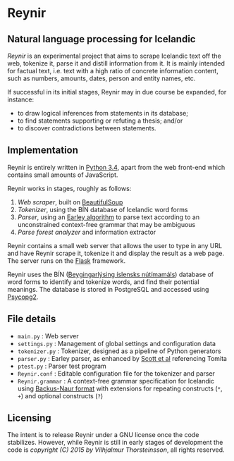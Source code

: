 # Reynir

## Natural language processing for Icelandic

*Reynir* is an experimental project that aims to scrape Icelandic text off the web, tokenize it,
parse it and distill information from it. It is mainly intended for factual text, i.e. text
with a high ratio of concrete information content, such as numbers, amounts, dates, person
and entity names, etc.

If successful in its initial stages, Reynir may in due course be expanded, for instance:

* to draw logical inferences from statements in its database;
* to find statements supporting or refuting a thesis; and/or
* to discover contradictions between statements.

## Implementation

Reynir is entirely written in [Python 3.4](https://www.python.org/), apart from the web
front-end which contains small amounts of JavaScript.

Reynir works in stages, roughly as follows:

1. *Web scraper*, built on [BeautifulSoup](http://www.crummy.com/software/BeautifulSoup/)
2. *Tokenizer*, using the BÍN database of Icelandic word forms
3. *Parser*, using an [Earley algorithm](http://en.wikipedia.org/wiki/Earley_parser) to
  parse text according to an unconstrained context-free grammar that may be ambiguous
4. *Parse forest analyzer* and information extractor

Reynir contains a small web server that allows the user to type in any URL
and have Reynir scrape it, tokenize it and display the result as a web page. The server runs
on the [Flask](http://flask.pocoo.org/) framework.

Reynir uses the BÍN ([Beygingarlýsing íslensks nútímamáls](http://bin.arnastofnun.is)) database of word forms to
identify and tokenize words, and find their potential meanings. The database is stored in PostgreSQL
and accessed using [Psycopg2](https://pypi.python.org/pypi/psycopg2).

## File details

* `main.py` : Web server
* `settings.py` : Management of global settings and configuration data
* `tokenizer.py` : Tokenizer, designed as a pipeline of Python generators
* `parser.py` : Earley parser, as
  enhanced by [Scott et al](http://www.sciencedirect.com/science/article/pii/S0167642309000951) referencing Tomita
* `ptest.py` : Parser test program
* `Reynir.conf` : Editable configuration file for the tokenizer and parser
* `Reynir.grammar` : A context-free grammar specification for Icelandic using
  [Backus-Naur format](http://en.wikipedia.org/wiki/Backus%E2%80%93Naur_Form) with extensions
  for repeating constructs (`*`, `+`) and optional constructs (`?`)

## Licensing

The intent is to release Reynir under a GNU license once the code stabilizes. However, while
Reynir is still in early stages of development the code is *copyright (C) 2015 by Vilhjalmur
Thorsteinsson*, all rights reserved.

